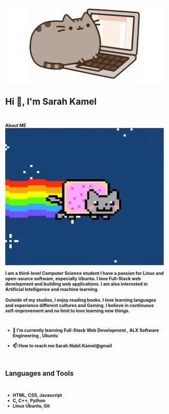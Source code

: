 <div style="text-align: center !important; background-color: white;" >
 <img src="https://github.com/SarahNabilKamel/SarahNabilKamel/blob/main/cat.gif"/>
 
</div>

<h1 align="left">Hi 👋, I'm Sarah Kamel</h1>
<img scr="https://github.com/SarahNabilKamel/SarahNabilKamel/blob/main/Line.gif" >

<b>About ME <b>
<img src="https://github.com/SarahNabilKamel/SarahNabilKamel/blob/main/cat%202.gif">
<p>I am a third-level Computer Science student I have a passion for Linux and open-source software, especially Ubuntu. I love Full-Stack web development and building web applications. I am also interested in Artificial Intelligence and machine learning.
<br><br>
Outside of my studies, I enjoy reading books. I love learning languages and experience different cultures and Gaming. I believe in continuous self-improvement and no limit to love learning new things.</p>

<img scr="https://github.com/SarahNabilKamel/SarahNabilKamel/blob/main/Line.gif">

- 🌱 I’m currently learning **Full-Stack Web Development , ALX Software Engineering , Ubuntu**

- 📫 How to reach me **Sarah.Nabil.Kamel@gmail**
  
<img scr="https://github.com/SarahNabilKamel/SarahNabilKamel/blob/main/Line.gif">

<h2>Languages and Tools</h2>
<img scr="https://github.com/SarahNabilKamel/SarahNabilKamel/blob/main/sylvester.gif">

<ul>
  <li>HTML, CSS, Javascript</li>
  <li>C, C++, Python</li>
  <li>Linux Ubuntu, Git</li>
</ul>






